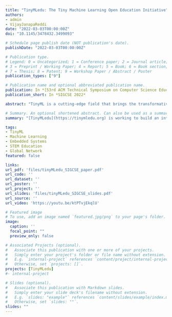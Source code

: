 ```yaml
---
title: "TinyMLedu: The Tiny Machine Learning Open Education Initiative"
authors:
- admin
- VijayJanapaReddi
date: "2022-03-03T00:00:00Z"
doi: "10.1145/3478432.3499093"

# Schedule page publish date (NOT publication's date).
publishDate: "2022-03-03T00:00:00Z"

# Publication type.
# Legend: 0 = Uncategorized; 1 = Conference paper; 2 = Journal article;
# 3 = Preprint / Working Paper; 4 = Report; 5 = Book; 6 = Book section;
# 7 = Thesis; 8 = Patent; 9 = Workshop Paper / Abstract / Poster
publication_types: ["9"]

# Publication name and optional abbreviated publication name.
publication: In *[53rd ACM Technical Symposium on Computer Science Education (SIGCSE 2022)](https://sigcse2022.sigcse.org/)*
publication_short: In *SIGCSE 2022*

abstract: "TinyML is a cutting-edge field that brings the transformative power of machine learning (ML) to the performance and power-constrained domain of embedded systems. This opens new avenues of opportunity for a smarter and cheaper internet of things (IoT). TinyML is also a great educational tool as it touches on topics from across the computer science curriculum, ranging from machine learning to embedded systems. [TinyMLedu](https://tinymledu.org) is working to build an international coalition of researchers and practitioners advancing TinyML in the developing world, and to develop and share high-quality, open-access educational materials globally. To date, we have helped launch two courses derived from our materials, taught in Portuguese in Brazil, held an outreach workshop for middle and high school teachers and students of the Navajo nation, and launched an Academic Network of over 20 universities from around the globe. Moving forward we want to grow our impact by helping develop more workshops and courses, in more languages, targeting an even broader audience, to introduce the world to TinyML."

# Summary. An optional shortened abstract. Can also be used as a summary for an extended abstract or poster etc.
summary: "[TinyMLedu](https://tinymledu.org) is working to build an international coalition of researchers and practitioners advancing TinyML in the developing world, and to develop and share high-quality, open-access educational materials globally."

tags:
- TinyML
- Machine Learning
- Embedded Systems
- STEM Education
- Global Network
featured: false

links:
url_pdf: 'files/tinyMLedu_SIGCSE_paper.pdf'
url_code: ''
url_dataset: ''
url_poster: ''
url_project: ''
url_slides: 'files/tinyMLedu_SIGCSE_slides.pdf'
url_source: ''
url_video: 'https://youtu.be/ktPTvjEkqlU'

# Featured image
# To use, add an image named `featured.jpg/png` to your page's folder. 
image:
  caption: ''
  focal_point: ""
  preview_only: false

# Associated Projects (optional).
#   Associate this publication with one or more of your projects.
#   Simply enter your project's folder or file name without extension.
#   E.g. `internal-project` references `content/project/internal-project/index.md`.
#   Otherwise, set `projects: []`.
projects: [TinyMLedu]
#- internal-project

# Slides (optional).
#   Associate this publication with Markdown slides.
#   Simply enter your slide deck's filename without extension.
#   E.g. `slides: "example"` references `content/slides/example/index.md`.
#   Otherwise, set `slides: ""`.
slides: ""
---
```


<!-- {{% alert note %}}
Click the *Cite* button above to demo the feature to enable visitors to import publication metadata into their reference management software.
{{% /alert %}}

{{% alert note %}}
Click the *Slides* button above to demo Academic's Markdown slides feature.
{{% /alert %}} -->

<!-- Supplementary notes can be added here, including [code and math](https://sourcethemes.com/academic/docs/writing-markdown-latex/). -->


